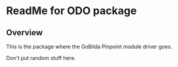 # ReadMe for ODO package

## Overview

This is the package where the GoBilda Pinpoint module driver goes.

<p>

Don't put random stuff here.
